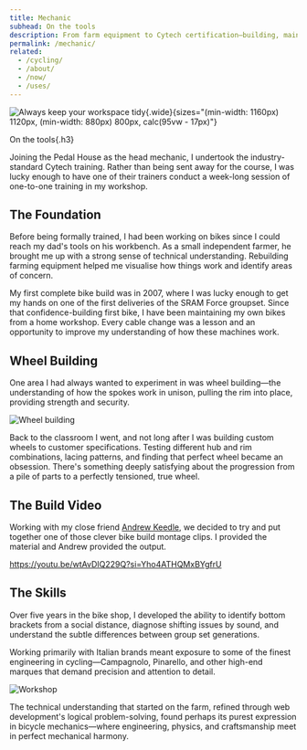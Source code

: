 ```yaml
---
title: Mechanic
subhead: On the tools
description: From farm equipment to Cytech certification—building, maintaining, and understanding bikes from the hub up.
permalink: /mechanic/
related:
  - /cycling/
  - /about/
  - /now/
  - /uses/
---
```


![Always keep your workspace tidy](/images/pages/workshop.jpg){.wide}{sizes="(min-width: 1160px) 1120px, (min-width: 880px) 800px, calc(95vw - 17px)"}

On the tools{.h3}

Joining the Pedal House as the head mechanic, I undertook the industry-standard Cytech training. Rather than being sent away for the course, I was lucky enough to have one of their trainers conduct a week-long session of one-to-one training in my workshop.

## The Foundation

Before being formally trained, I had been working on bikes since I could reach my dad's tools on his workbench. As a small independent farmer, he brought me up with a strong sense of technical understanding. Rebuilding farming equipment helped me visualise how things work and identify areas of concern.

My first complete bike build was in 2007, where I was lucky enough to get my hands on one of the first deliveries of the SRAM Force groupset. Since that confidence-building first bike, I have been maintaining my own bikes from a home workshop. Every cable change was a lesson and an opportunity to improve my understanding of how these machines work.

## Wheel Building

One area I had always wanted to experiment in was wheel building—the understanding of how the spokes work in unison, pulling the rim into place, providing strength and security.

![Wheel building](/images/pages/wheel-build.jpg)

Back to the classroom I went, and not long after I was building custom wheels to customer specifications. Testing different hub and rim combinations, lacing patterns, and finding that perfect wheel became an obsession. There's something deeply satisfying about the progression from a pile of parts to a perfectly tensioned, true wheel.

## The Build Video

Working with my close friend [Andrew Keedle](https://andrewkeedle.com/), we decided to try and put together one of those clever bike build montage clips. I provided the material and Andrew provided the output.

https://youtu.be/wtAvDIQ229Q?si=Yho4ATHQMxBYgfrU

## The Skills

Over five years in the bike shop, I developed the ability to identify bottom brackets from a social distance, diagnose shifting issues by sound, and understand the subtle differences between group set generations. 

Working primarily with Italian brands meant exposure to some of the finest engineering in cycling—Campagnolo, Pinarello, and other high-end marques that demand precision and attention to detail.

![Workshop](/images/pages/workshop-1.jpg)

The technical understanding that started on the farm, refined through web development's logical problem-solving, found perhaps its purest expression in bicycle mechanics—where engineering, physics, and craftsmanship meet in perfect mechanical harmony.